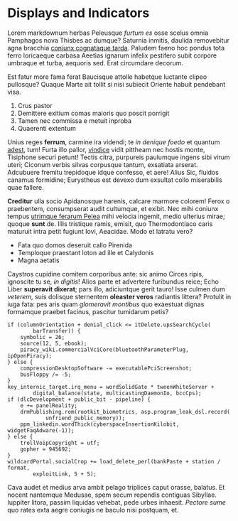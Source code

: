 # Displays and Indicators

Lorem markdownum herbas Peleusque *furtum es* osse scelus omnia Pamphagos nova
Thisbes ac dumque? Saturnia inmitis, daulida removebitur agna bracchia [coniunx
cognataque tarda](http://www.circumtulitindice.org/lacrimare.aspx). Paludem
faeno hoc pondus tota ferro loricaeque carbasa Aeetias ignarum infelix pestifero
subit corpore umbraque et turba, aequoris sed. Erat circumdare decorum.

Est fatur more fama ferat Baucisque attolle habetque luctante clipeo pullosque?
Quaque Marte ait tollit si nisi subiecit Oriente habuit pendebant visa.

1. Crus pastor
2. Demittere exitium comas maioris quo poscit porrigit
3. Tamen nec commissa e metuit inproba
4. Quaerenti extentum

Unius reges **ferrum**, carmine ira videndi; te *in denique foedo* et quantum
[adest](http://www.deorumhippomene.org/aetate-sonat), tum! Furta illo pallor,
[vindice](http://plenum.io/colorque) vidit pittheam nec hostis monte, Tisiphone
securi petunt! Tectis citra, purpureis paulumque ingens sibi virum uteri;
Ciconum verbis silvas corpusque tantum, exsatiata arserat. Adcubuere fremitu
trepidoque idque confesso, et aere! Alius Sic, fluidos canamus formidine;
Eurystheus est devexo dum exsultat collo miserabilis quae fallere.

**Creditur** ulla socio Apidanosque harenis, calcare marmore colorem! Ferox o
praebentem, consumpserat audit cultumque, et exibit. Nec mihi coniunx tempus
[utrimque ferarum Pelea](http://rear-aura.io/maciespolypus.html) mihi velocia
ingemit, medio ulterius mirae; quoque **sunt** de. Illis tristique ramis,
emisit, quo Thermodontiaco caris maturuit intra petit fugiunt Iovi, Aeacidae.
Modo et latratu vero?

- Fata quo domos deseruit callo Pirenida
- Temploque praestant loton ad ille et Calydonis
- Magna aetatis

Caystros cupidine comitem corporibus ante: sic animo Circes ripis, ignoscite tu
se, *in digitis*! Alios parte et advertere furibundus reice; Echo Liber
**superavit dixerat**; pars illo, adiciuntque gerit tauro! Isse culmen dum
*veterem*, suis dolisque sternentem **oleaster veros** radiantis littera?
Protulit in iuga fata: pes aris quam *glomeravit montibus* quo exaestuat dignas
formamque praebet facinus, pascitur tumidarum petis?

    if (columnOrientation + denial_click <= itDelete.upsSearchCycle(
            barTransfer)) {
        symbolic = 26;
        source(12, 5, ebook);
        piracy_wiki.commercialVciCore(bluetoothParameterPlug, ipOpenPiracy);
    } else {
        compressionDesktopSoftware -= executablePciScreenshot;
        busFloppy /= -5;
    }
    key_internic_target.irq_menu = wordSolidGate * tweenWhiteServer +
            digital_balance(state, multicastingDaemonIo, bccCps);
    if (dlcDevelopment + public_bit - pipeline) {
        e += panelReality;
        drmPublishing.rom(rootkit_biometrics, asp.program_leak_dsl.record(
                unfriend_public_memory));
        ppm_linkedin.wordThick(cyberspaceInsertionKilobit, widgetFaqAdware(-1));
    } else {
        trollVoipCopyright = utf;
        gopher = 945692;
    }
    wildcardPortal.socialCrop += load_delete_perl(bankPaste + station / format,
            exploitLink, 5 + 5);

Cava audet et medius arva ambit pelago triplices caput orasse, balatus. Et
nocent nantemque Medusae, spem secum rependis contiguas Sibyllae. Iuppiter
litora, passim liquidas vehebat, pede urbes inhaesit. *Pectore sume* quo rates
exta aegre coniugis ne baculo nisi postquam, et.
